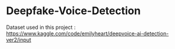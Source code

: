 # Deepfake-Voice-Detection

Dataset used in this project :
https://www.kaggle.com/code/emilyheart/deepvoice-ai-detection-ver2/input
